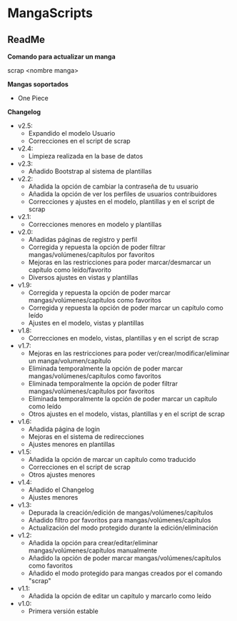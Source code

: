 MangaScripts
==============

ReadMe
--------------

**Comando para actualizar un manga**

scrap &lt;nombre manga&gt;

**Mangas soportados**

- One Piece

**Changelog**

- v2.5:
	- Expandido el modelo Usuario
	- Correcciones en el script de scrap
- v2.4:
	- Limpieza realizada en la base de datos
- v2.3:
	- Añadido Bootstrap al sistema de plantillas
- v2.2:
	- Añadida la opción de cambiar la contraseña de tu usuario
	- Añadida la opción de ver los perfiles de usuarios contribuidores
	- Correcciones y ajustes en el modelo, plantillas y en el script de scrap
- v2.1:
	- Correcciones menores en modelo y plantillas
- v2.0:
	- Añadidas páginas de registro y perfil
	- Corregida y repuesta la opción de poder filtrar mangas/volúmenes/capítulos por favoritos
	- Mejoras en las restricciones para poder marcar/desmarcar un capítulo como leído/favorito
	- Diversos ajustes en vistas y plantillas
- v1.9:
	- Corregida y repuesta la opción de poder marcar mangas/volúmenes/capítulos como favoritos
	- Corregida y repuesta la opción de poder marcar un capítulo como leído
	- Ajustes en el modelo, vistas y plantillas
- v1.8: 
	- Correcciones en modelo, vistas, plantillas y en el script de scrap
- v1.7: 
	- Mejoras en las restricciones para poder ver/crear/modificar/eliminar un manga/volumen/capítulo
	- Eliminada temporalmente la opción de poder marcar mangas/volúmenes/capítulos como favoritos
	- Eliminada temporalmente la opción de poder filtrar mangas/volúmenes/capítulos por favoritos
	- Eliminada temporalmente la opción de poder marcar un capítulo como leído
	- Otros ajustes en el modelo, vistas, plantillas y en el script de scrap
- v1.6: 
	- Añadida página de login
	- Mejoras en el sistema de redirecciones
	- Ajustes menores en plantillas
- v1.5: 
	- Añadida la opción de marcar un capítulo como traducido
	- Correcciones en el script de scrap
	- Otros ajustes menores
- v1.4: 
	- Añadido el Changelog
	- Ajustes menores
- v1.3: 
	- Depurada la creación/edición de mangas/volúmenes/capítulos
	- Añadido filtro por favoritos para mangas/volúmenes/capítulos
	- Actualización del modo protegido durante la edición/eliminación
- v1.2: 
	- Añadida la opción para crear/editar/eliminar mangas/volúmenes/capítulos manualmente
	- Añadido la opción de poder marcar mangas/volúmenes/capítulos como favoritos
	- Añadido el modo protegido para mangas creados por el comando "scrap"
- v1.1:
	- Añadida la opción de editar un capítulo y marcarlo como leído
- v1.0: 
	- Primera versión estable
